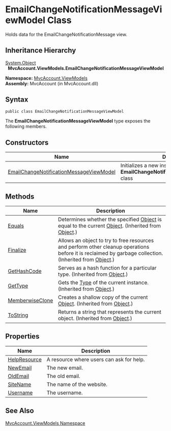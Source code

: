 EmailChangeNotificationMessageViewModel Class
=============================================
Holds data for the EmailChangeNotificationMessage view.


Inheritance Hierarchy
---------------------
[System.Object][1]  
  **MvcAccount.ViewModels.EmailChangeNotificationMessageViewModel**  

**Namespace:** [MvcAccount.ViewModels][2]  
**Assembly:** MvcAccount (in MvcAccount.dll)

Syntax
------

```csharp
public class EmailChangeNotificationMessageViewModel
```

The **EmailChangeNotificationMessageViewModel** type exposes the following members.


Constructors
------------

Name                                         | Description                                                                         
-------------------------------------------- | ----------------------------------------------------------------------------------- 
[EmailChangeNotificationMessageViewModel][3] | Initializes a new instance of the **EmailChangeNotificationMessageViewModel** class 


Methods
-------

Name                 | Description                                                                                                                                                
-------------------- | ---------------------------------------------------------------------------------------------------------------------------------------------------------- 
[Equals][4]          | Determines whether the specified [Object][1] is equal to the current [Object][1]. (Inherited from [Object][1].)                                            
[Finalize][5]        | Allows an object to try to free resources and perform other cleanup operations before it is reclaimed by garbage collection. (Inherited from [Object][1].) 
[GetHashCode][6]     | Serves as a hash function for a particular type. (Inherited from [Object][1].)                                                                             
[GetType][7]         | Gets the [Type][8] of the current instance. (Inherited from [Object][1].)                                                                                  
[MemberwiseClone][9] | Creates a shallow copy of the current [Object][1]. (Inherited from [Object][1].)                                                                           
[ToString][10]       | Returns a string that represents the current object. (Inherited from [Object][1].)                                                                         


Properties
----------

Name               | Description                              
------------------ | ---------------------------------------- 
[HelpResource][11] | A resource where users can ask for help. 
[NewEmail][12]     | The new email.                           
[OldEmail][13]     | The old email.                           
[SiteName][14]     | The name of the website.                 
[Username][15]     | The username.                            


See Also
--------
[MvcAccount.ViewModels Namespace][2]  

[1]: http://msdn.microsoft.com/en-us/library/e5kfa45b
[2]: ../README.md
[3]: _ctor.md
[4]: http://msdn.microsoft.com/en-us/library/bsc2ak47
[5]: http://msdn.microsoft.com/en-us/library/4k87zsw7
[6]: http://msdn.microsoft.com/en-us/library/zdee4b3y
[7]: http://msdn.microsoft.com/en-us/library/dfwy45w9
[8]: http://msdn.microsoft.com/en-us/library/42892f65
[9]: http://msdn.microsoft.com/en-us/library/57ctke0a
[10]: http://msdn.microsoft.com/en-us/library/7bxwbwt2
[11]: HelpResource.md
[12]: NewEmail.md
[13]: OldEmail.md
[14]: SiteName.md
[15]: Username.md